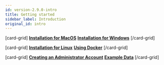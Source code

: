 ```yaml
---
id: version-2.9.0-intro
title: Getting started
sidebar_label: Introduction
original_id: intro
---
```


[card-grid]
[**Installation for MacOS**](getting-started/installation-macos.md)
[**Installation for Windows**](getting-started/installation-windows.md)
[/card-grid]

[card-grid]
[**Installation for Linux**](getting-started/installation-linux.md)
[**Using Docker**](getting-started/docker.md)
[/card-grid]

[card-grid]
[**Creating an Administrator Account**](getting-started/creating-superuser.md)
[**Example Data**](getting-started/example-data.md)
[/card-grid]

